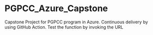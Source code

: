 # PGPCC_Azure_Capstone
Capstone Project for PGPCC program in Azure. Continuous delivery by using GitHub Action.
Test the function by invoking the URL
